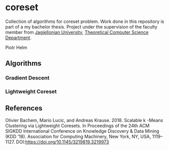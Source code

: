 # coreset
Collection of algorithms for coreset problem. Work done in this repository is part of a my bachelor thesis. Project under the supervision of the faculty member from [Jagiellonian University](https://uj.edu.pl), [Theoretical Computer Science Department](https://tcs.uj.edu.pl).

Piotr Helm

## Algorithms

### Gradient Descent

### Lightweight Coreset

## References

Olivier Bachem, Mario Lucic, and Andreas Krause. 2018. Scalable k -Means Clustering via Lightweight Coresets. In Proceedings of the 24th ACM SIGKDD International Conference on Knowledge Discovery & Data Mining (KDD ’18). Association for Computing Machinery, New York, NY, USA, 1119–1127. DOI:https://doi.org/10.1145/3219819.3219973